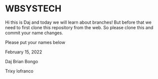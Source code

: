 # WBSYSTECH

Hi this is Daj and today we will learn about branches! But before that we need to first clone this repository from the web. So please clone this and commit your name changes.

Please put your names below

February 15, 2022

Daj Brian Bongo

Trixy lofranco

